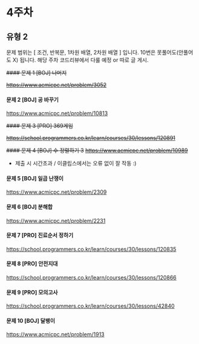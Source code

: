 # 4주차

## 유형 2

문제 범위는 [ 조건, 반복문, 1차원 배열, 2차원 배열 ] 입니다.
10번은 못풀어도(안풀어도 X) 됩니다. 해당 주차 코드리뷰에서 다룰 예정 or 따로 글 게시.
 
~~#### 문제 1 [BOJ] 나머지~~

~~https://www.acmicpc.net/problem/3052~~ 

#### 문제 2 [BOJ] 공 바꾸기

https://www.acmicpc.net/problem/10813 

~~#### 문제 3 [PRO] 369게임~~

~~https://school.programmers.co.kr/learn/courses/30/lessons/120891~~ 

~~#### 문제 4 [BOJ] 수 정렬하기 3~~
~~https://www.acmicpc.net/problem/10989~~ 
 - 제출 시 시간초과 / 이클립스에서는 오류 없이 잘 작동 :)

#### 문제 5 [BOJ] 일곱 난쟁이

https://www.acmicpc.net/problem/2309 

#### 문제 6 [BOJ] 분해합

https://www.acmicpc.net/problem/2231 

#### 문제 7 [PRO] 진료순서 정하기

https://school.programmers.co.kr/learn/courses/30/lessons/120835 

#### 문제 8 [PRO] 안전지대

https://school.programmers.co.kr/learn/courses/30/lessons/120866 

#### 문제 9 [PRO] 모의고사
https://school.programmers.co.kr/learn/courses/30/lessons/42840 

#### 문제 10 [BOJ] 달팽이
https://www.acmicpc.net/problem/1913 
 